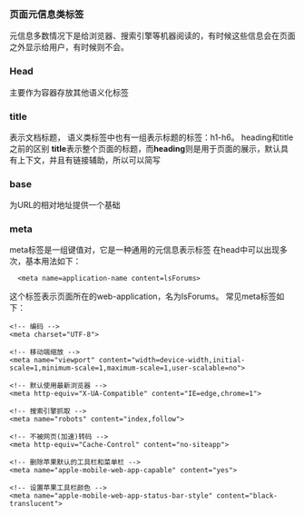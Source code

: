### 页面元信息类标签
元信息多数情况下是给浏览器、搜索引擎等机器阅读的，有时候这些信息会在页面之外显示给用户，有时候则不会。

### Head
主要作为容器存放其他语义化标签

### title
表示文档标题，
语义类标签中也有一组表示标题的标签：h1-h6。
heading和title之前的区别
**title**表示整个页面的标题，而**heading**则是用于页面的展示，默认具有上下文，并且有链接辅助，所以可以简写

### base
为URL的相对地址提供一个基础

### meta
meta标签是一组键值对，它是一种通用的元信息表示标签
在head中可以出现多次，基本用法如下：
```
  <meta name=application-name content=lsForums>
```
这个标签表示页面所在的web-application，名为IsForums。
常见meta标签如下：
```
<!-- 编码 -->
<meta charset="UTF-8">

<!-- 移动端缩放 -->
<meta name="viewport" content="width=device-width,initial-scale=1,minimum-scale=1,maximum-scale=1,user-scalable=no">

<!-- 默认使用最新浏览器 -->
<meta http-equiv="X-UA-Compatible" content="IE=edge,chrome=1">

<!-- 搜索引擎抓取 -->
<meta name="robots" content="index,follow">

<!-- 不被网页(加速)转码 -->
<meta http-equiv="Cache-Control" content="no-siteapp">

<!-- 删除苹果默认的工具栏和菜单栏 -->
<meta name="apple-mobile-web-app-capable" content="yes">

<!-- 设置苹果工具栏颜色 -->
<meta name="apple-mobile-web-app-status-bar-style" content="black-translucent">